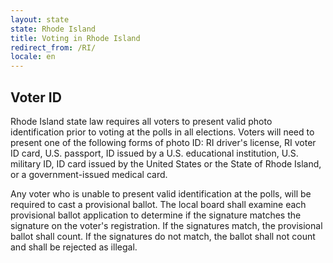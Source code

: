 ```yaml
---
layout: state
state: Rhode Island
title: Voting in Rhode Island
redirect_from: /RI/
locale: en
---
```


## Voter ID

Rhode Island state law requires all voters to present valid photo identification prior to voting at the polls in all elections. Voters will need to present one of the following forms of photo ID: RI driver's license, RI voter ID card, U.S. passport, ID issued by a U.S. educational institution, U.S. military ID, ID card issued by the United States or the State of Rhode Island, or a government-issued medical card.

Any voter who is unable to present valid identification at the polls, will be required to cast a provisional ballot. The local board shall examine each provisional ballot application to determine if the signature matches the signature on the voter's registration. If the signatures match, the provisional ballot shall count. If the signatures do not match, the ballot shall not count and shall be rejected as illegal.

